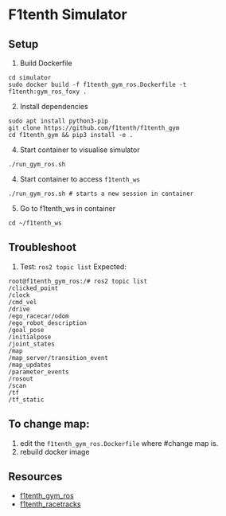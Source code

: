 # F1tenth Simulator 
## Setup
1. Build Dockerfile
```
cd simulator
sudo docker build -f f1tenth_gym_ros.Dockerfile -t f1tenth:gym_ros_foxy .
```
2. Install dependencies
```
sudo apt install python3-pip
git clone https://github.com/f1tenth/f1tenth_gym
cd f1tenth_gym && pip3 install -e .
```
4. Start container to visualise simulator
```
./run_gym_ros.sh
```
4. Start container to access `f1tenth_ws`
```
./run_gym_ros.sh # starts a new session in container
```
5. Go to f1tenth_ws in container
```
cd ~/f1tenth_ws
```

## Troubleshoot
1. Test: `ros2 topic list`
Expected:
```
root@f1tenth_gym_ros:/# ros2 topic list
/clicked_point
/clock
/cmd_vel
/drive
/ego_racecar/odom
/ego_robot_description
/goal_pose
/initialpose
/joint_states
/map
/map_server/transition_event
/map_updates
/parameter_events
/rosout
/scan
/tf
/tf_static
```
   

## To change map:
1. edit the `f1tenth_gym_ros.Dockerfile` where #change map is.
2. rebuild docker image

## Resources
- [f1tenth_gym_ros](https://github.com/f1tenth/f1tenth_gym_ros.git)
- [f1tenth_racetracks](https://github.com/f1tenth/f1tenth_racetracks.git)
